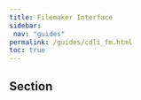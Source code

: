 ```yaml
---
title: Filemaker Interface
sidebar:
 nav: "guides"
permalink: /guides/cdli_fm.html
toc: true
---
```

## Section
